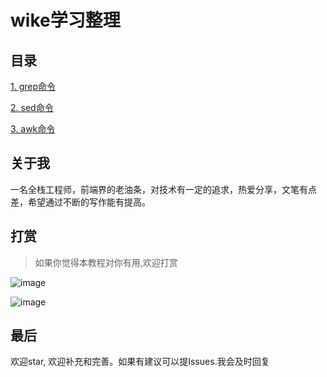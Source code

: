
# wike学习整理

## 目录

[1.  grep命令](https://wike2019.github.io/wike-blog/k8s/grep命令)

[2.  sed命令](https://wike2019.github.io/wike-blog/k8s/sed命令)

[3.  awk命令](https://wike2019.github.io/wike-blog/k8s/awk命令)
## 关于我

一名全栈工程师，前端界的老油条，对技术有一定的追求，热爱分享，文笔有点差，希望通过不断的写作能有提高。

## 打赏


>  如果你觉得本教程对你有用,欢迎打赏

![image](https://csdn.52wike.com/2020-10-19/248df22e-58a1-4a74-85cb-a9ca696cb7b2.jpg)


![image](https://csdn.52wike.com/2020-10-19/928d2f28-2b83-4aeb-b6db-61e60b349c8d.png)


## 最后

欢迎star, 欢迎补充和完善。如果有建议可以提Issues.我会及时回复